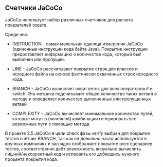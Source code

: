 ## Счетчики JaCoCo
JaCoCo использует набор различных счетчиков для расчета показателей охвата. 

Среди них:
* INSTRUCTION - самая маленькая единица измерения JaCoCo (одиночные инструкции кода байта Java). Покрытие инструкции предоставляет информацию о количестве кода, который был выполнен или пропущен.

* LINE - JaCoCo рассчитывает покрытие строк для классов и исходного файла на основе фактически охваченных строк исходного кода.

* BRANCH - JaCoCo вычисляет охват веток для всех операторов if и switch. Эта метрика подсчитывает общее количество таких ветвей в методе и определяет количество выполненных или пропущенных ветвей

* COMPLEXITY - JaCoCo вычисляет минимальное количество путей, которые могут в (линейной) комбинации генерировать все возможные пути с помощью метода.

В проекте 2.5.JaCoCo в цели check фазы verify выбран для покрытия тестов счётчик BRANCH, так как он довольно часто используется в крупных компаниях и наглядно отображает покрытие всех сценариев тестов, соответственно даёт возможность визуально вычислить лишний/некорректный код и исправить его добившись нужного процента покрытия кода.
